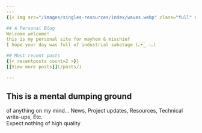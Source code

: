 ```yaml
---
---
{{< img src="/images/singles-resources/index/waves.webp" class="full" nolazy="true" alt="black and white waves" >}}

## A Personal Blog
Welcome welcome!  
this is my personal site for mayhem & mischief  
I hope your day was full of industrial sabotage (｡•̀‿ -｡)

## Most recent posts
{{< recentposts count=2 >}}
[[View more posts]](/posts/)

---
```


## This is a mental dumping ground
of anything on my mind...
News,
Project updates,
Resources,
Technical write-ups, Etc.  
Expect nothing of high quality
